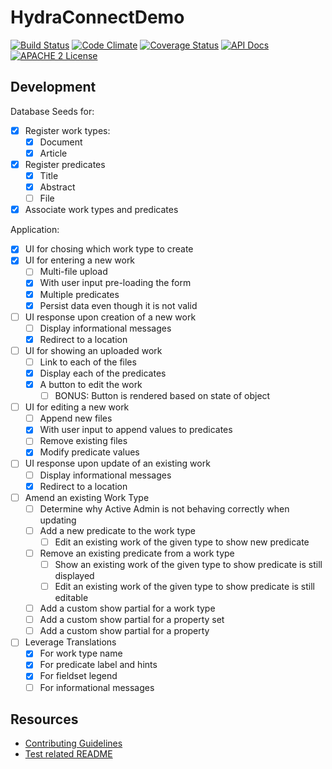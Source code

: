 # HydraConnectDemo

[![Build Status](https://travis-ci.org/ndlib/hydra_connect_demo.png?branch=master)](https://travis-ci.org/ndlib/hydra_connect_demo)
[![Code Climate](https://codeclimate.com/github/ndlib/hydra_connect_demo.png)](https://codeclimate.com/github/ndlib/hydra_connect_demo)
[![Coverage Status](https://img.shields.io/coveralls/ndlib/hydra_connect_demo.svg)](https://coveralls.io/r/ndlib/hydra_connect_demo)
[![API Docs](http://img.shields.io/badge/API-docs-blue.svg)](http://rubydoc.info/github/ndlib/hydra_connect_demo/master/frames/)
[![APACHE 2 License](http://img.shields.io/badge/APACHE2-license-blue.svg)](./LICENSE)

## Development

Database Seeds for:

- [X] Register work types:
  - [X] Document
  - [X] Article
- [X] Register predicates
  - [X] Title
  - [X] Abstract
  - [ ] File
- [X] Associate work types and predicates

Application:

- [X] UI for chosing which work type to create
- [X] UI for entering a new work
  - [ ] Multi-file upload
  - [X] With user input pre-loading the form
  - [X] Multiple predicates
  - [X] Persist data even though it is not valid
- [ ] UI response upon creation of a new work
  - [ ] Display informational messages
  - [X] Redirect to a location
- [ ] UI for showing an uploaded work
  - [ ] Link to each of the files
  - [X] Display each of the predicates
  - [X] A button to edit the work
    - [ ] BONUS: Button is rendered based on state of object
- [ ] UI for editing a new work
  - [ ] Append new files
  - [X] With user input to append values to predicates
  - [ ] Remove existing files
  - [X] Modify predicate values
- [ ] UI response upon update of an existing work
  - [ ] Display informational messages
  - [X] Redirect to a location
- [ ] Amend an existing Work Type
  - [ ] Determine why Active Admin is not behaving correctly when updating
  - [ ] Add a new predicate to the work type
    - [ ] Edit an existing work of the given type to show new predicate
  - [ ] Remove an existing predicate from a work type
    - [ ] Show an existing work of the given type to show predicate is still displayed
    - [ ] Edit an existing work of the given type to show predicate is still editable
  - [ ] Add a custom show partial for a work type
  - [ ] Add a custom show partial for a property set
  - [ ] Add a custom show partial for a property
- [ ] Leverage Translations
  - [X] For work type name
  - [X] For predicate label and hints
  - [X] For fieldset legend
  - [ ] For informational messages

## Resources

* [Contributing Guidelines](./CONTRIBUTING.md)
* [Test related README](./spec/README.md)
